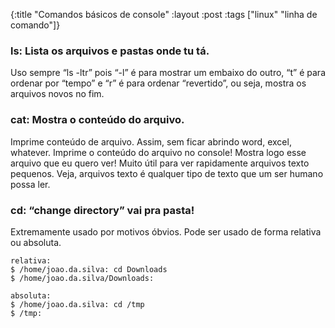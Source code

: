 {:title "Comandos básicos de console"
 :layout :post
 :tags  ["linux" "linha de comando"]}

### ls: Lista os arquivos e pastas onde tu tá.

Uso sempre “ls -ltr” pois “-l” é para mostrar um embaixo do outro, “t” é para ordenar por “tempo” e “r” é para ordenar “revertido”, ou seja, mostra os arquivos novos no fim.

### cat: Mostra o conteúdo do arquivo.

Imprime conteúdo de arquivo. Assim, sem ficar abrindo word, excel, whatever. Imprime o conteúdo do arquivo no console! Mostra logo esse arquivo que eu quero ver! Muito útil para ver rapidamente arquivos texto pequenos. Veja, arquivos texto é qualquer tipo de texto que um ser humano possa ler.

### cd: “change directory” vai pra pasta!

Extremamente usado por motivos óbvios. Pode ser usado de forma relativa ou absoluta.

```console
relativa:
$ /home/joao.da.silva: cd Downloads
$ /home/joao.da.silva/Downloads:

absoluta:
$ /home/joao.da.silva: cd /tmp
$ /tmp:
```




